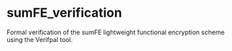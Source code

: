 # sumFE_verification
Formal verification of the sumFE lightweight functional encryption scheme using the Verifpal tool.
